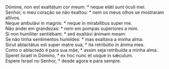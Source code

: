 <div class="dropcap text-justify">Dómine, non est exaltátum cor meum: * neque eláti sunt óculi mei.</div>
<div class="dropcap text-justify">Senhor, o meu coração se não exaltou: * nem os meus olhos se mostraram altivos.</div>
<div class="text-justify">Neque ambulávi in magnis: * neque in mirabílibus super me.</div>
<div class="text-justify">Não andei em grandezas: * nem em pompas superiores a mim.</div>
<div class="text-justify">Si non humíliter sentiébam: * sed exaltávi ánimam meam:</div>
<div class="text-justify">Se não tinha sentimentos humildes: * mas exaltava a minha alma:</div>
<div class="text-justify">Sicut ablactátus est super matre sua, * ita retribútio in ánima mea.</div>
<div class="text-justify">Como o ablactado é para sua mãe, * assim seja retribuída a minha alma.</div>
<div class="text-justify">Speret Israël in Dómino, * ex hoc nunc et usque in sǽculum.</div>
<div class="text-justify">Espere Israel no Senhor, * desde agora e para sempre.</div>
